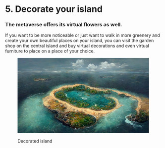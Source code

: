 # 5. Decorate your island

### The metaverse offers its virtual flowers as well.

If you want to be more noticeable or just want to walk in more greenery and create your own beautiful places on your island, you can visit the garden shop on the central island and buy virtual decorations and even virtual furniture to place on a place of your choice.

<figure><img src="../../.gitbook/assets/image (1).png" alt=""><figcaption><p>Decorated island</p></figcaption></figure>
